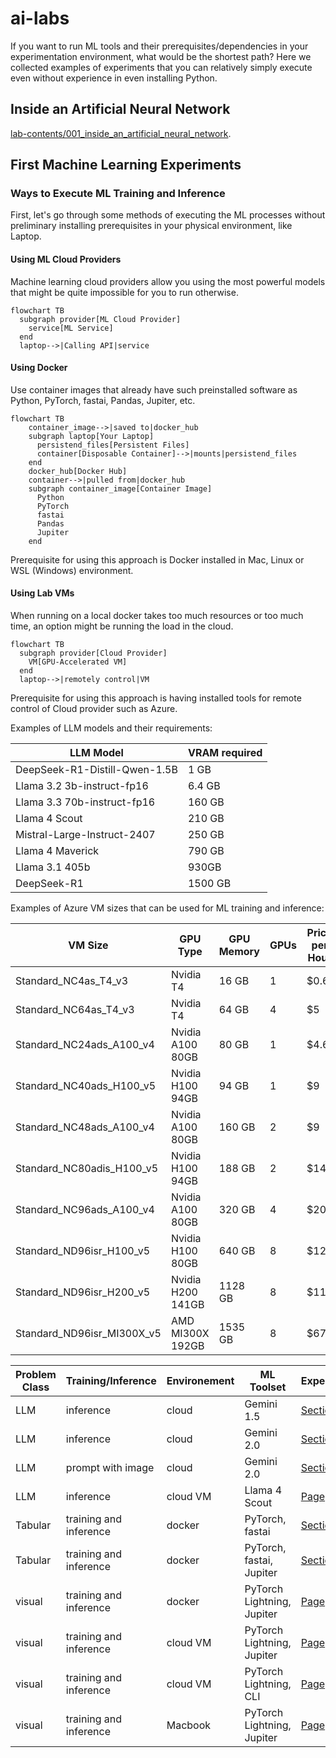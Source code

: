 # ai-labs

If you want to run ML tools and their prerequisites/dependencies in your experimentation environment, what would be the shortest path? Here we collected examples of experiments that you can relatively simply execute even without experience in even installing Python.

## Inside an Artificial Neural Network

[lab-contents/001_inside_an_artificial_neural_network](lab-contents/001_inside_an_artificial_neural_network).

## First Machine Learning Experiments

### Ways to Execute ML Training and Inference

First, let's go through some methods of executing the ML processes without preliminary installing prerequisites in your physical environment, like Laptop.

#### Using ML Cloud Providers

Machine learning cloud providers allow you using the most powerful models that might be quite impossible for you to run otherwise.

```mermaid
flowchart TB
  subgraph provider[ML Cloud Provider]
    service[ML Service]
  end
  laptop-->|Calling API|service
```

#### Using Docker

Use container images that already have such preinstalled software as Python, PyTorch, fastai, Pandas, Jupiter, etc.

```mermaid
flowchart TB
    container_image-->|saved to|docker_hub
    subgraph laptop[Your Laptop]
      persistend_files[Persistent Files]
      container[Disposable Container]-->|mounts|persistend_files
    end
    docker_hub[Docker Hub]
    container-->|pulled from|docker_hub
    subgraph container_image[Container Image]
      Python
      PyTorch
      fastai
      Pandas
      Jupiter
    end
```

Prerequisite for using this approach is Docker installed in Mac, Linux or WSL (Windows) environment.

#### Using Lab VMs

When running on a local docker takes too much resources or too much time, an option might be running the load in the cloud.

```mermaid
flowchart TB
  subgraph provider[Cloud Provider]
    VM[GPU-Accelerated VM]
  end
  laptop-->|remotely control|VM
```

Prerequisite for using this approach is having installed tools for remote control of Cloud provider such as Azure.

Examples of LLM models and their requirements:

| LLM Model | VRAM required |
| - | - |
| DeepSeek-R1-Distill-Qwen-1.5B | 1 GB |
| Llama 3.2 3b-instruct-fp16 | 6.4 GB |
| Llama 3.3 70b-instruct-fp16 | 160 GB |
| Llama 4 Scout | 210 GB |
| Mistral-Large-Instruct-2407 | 250 GB |
| Llama 4 Maverick | 790 GB |
| Llama 3.1 405b | 930GB |
| DeepSeek-R1 | 1500 GB |

Examples of Azure VM sizes that can be used for ML training and inference:

| VM Size | GPU Type | GPU Memory | GPUs | Price per Hour |
| - | - | - | - | - |
| Standard_NC4as_T4_v3 | Nvidia T4 | 16 GB | 1 | $0.6 |
| Standard_NC64as_T4_v3 | Nvidia T4 | 64 GB | 4 | $5 |
| Standard_NC24ads_A100_v4 | Nvidia A100 80GB | 80 GB | 1 | $4.6 |
| Standard_NC40ads_H100_v5 | Nvidia H100 94GB | 94 GB | 1 | $9 |
| Standard_NC48ads_A100_v4 | Nvidia A100 80GB | 160 GB | 2 | $9 |
| Standard_NC80adis_H100_v5 | Nvidia H100 94GB | 188 GB | 2 | $14 |
| Standard_NC96ads_A100_v4 | Nvidia A100 80GB | 320 GB | 4 | $20 |
| Standard_ND96isr_H100_v5 | Nvidia H100 80GB | 640 GB | 8 | $127 |
| Standard_ND96isr_H200_v5 | Nvidia H200 141GB | 1128 GB | 8 | $110 |
| Standard_ND96isr_MI300X_v5 | AMD MI300X 192GB | 1535 GB | 8 | $67 |

| Problem Class | Training/Inference     | Environement | ML Toolset                 | Experiment                                         |
| -             | -                      | -            | -                          | -                                                  |
| LLM           | inference              | cloud        | Gemini 1.5                 | [Section](lab-contents/003_llm_cloud_gemini/README.md#trying-llm-google-gemini-15)           |
| LLM           | inference              | cloud        | Gemini 2.0                 | [Section](lab-contents/003_llm_cloud_gemini/README.md#trying-llm-google-gemini-20)           |
| LLM           | prompt with image      | cloud        | Gemini 2.0                 | [Section](lab-contents/003_llm_cloud_gemini/README.md#adding-an-image-to-the-request)        |
| LLM           | inference              | cloud VM     | Llama 4 Scout              | [Page](lab-contents/009_llama_scout_azure_llamastack)        |
| Tabular       | training and inference | docker       | PyTorch, fastai            | [Section](lab-contents/004_tabular_docker_fastai/README.md#fastai-tabular-training-using-cli)     |
| Tabular       | training and inference | docker       | PyTorch, fastai, Jupiter   | [Section](lab-contents/004_tabular_docker_fastai/README.md#fastai-tabular-training-using-jupiter) |
| visual        | training and inference | docker       | PyTorch Lightning, Jupiter | [Page](lab-contents/005_visual_docker_jupyter)     |
| visual        | training and inference | cloud VM     | PyTorch Lightning, Jupiter | [Page](lab-contents/006_visual_azure_jupyter)      |
| visual        | training and inference | cloud VM     | PyTorch Lightning, CLI | [Page](lab-contents/007_visual_azure_cli)      |
| visual        | training and inference | Macbook      | PyTorch Lightning, Jupiter | [Page](lab-contents/008_visual_macbook_jupyter)      |
